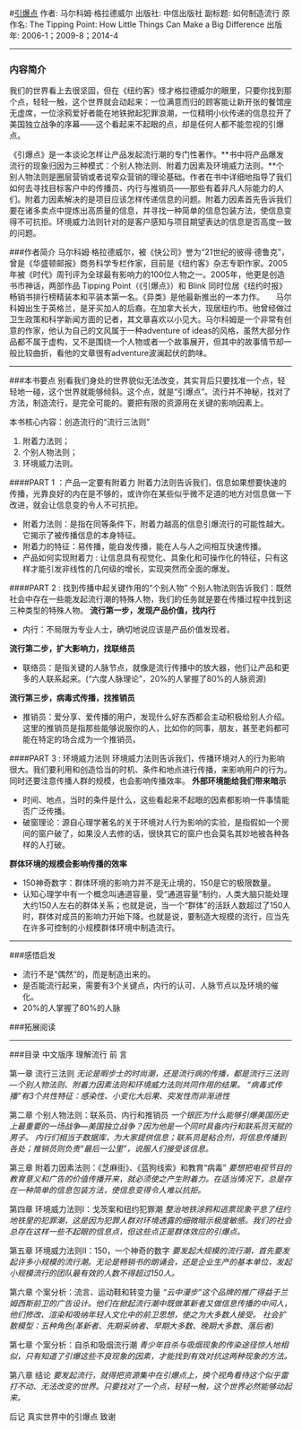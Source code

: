 #[引爆点](https://https://book.douban.com/subject/25876611/)
作者:  马尔科姆·格拉德威尔
出版社: 中信出版社
副标题: 如何制造流行
原作名: The Tipping Point: How Little Things Can Make a Big Difference
出版年: 2006-1；2009-8；2014-4
***
### 内容简介 
我们的世界看上去很坚固，但在《纽约客》怪才格拉德威尔的眼里，只要你找到那个点，轻轻一触，这个世界就会动起来：一位满意而归的顾客能让新开张的餐馆座无虚席，一位涂鸦爱好者能在地铁掀起犯罪浪潮，一位精明小伙传递的信息拉开了美国独立战争的序幕——这个看起来不起眼的点，却是任何人都不能忽视的引爆点。

《引爆点》是一本谈论怎样让产品发起流行潮的专门性著作。**书中将产品爆发流行的现象归因为三种模式：个别人物法则、附着力因素及环境威力法则。**个别人物法则是圈层营销或者说窄众营销的理论基础。作者在书中详细地指导了我们如何去寻找目标客户中的传播员、内行与推销员——那些有着非凡人际能力的人们。附着力因素解决的是项目应该怎样传递信息的问题。附着力因素首先告诉我们要在诸多卖点中提炼出高质量的信息，并寻找一种简单的信息包装方法，使信息变得不可抗拒。环境威力法则针对的是客户感知与项目期望表达的信息是否高度一致的问题。

###作者简介 
马尔科姆·格拉德威尔，被《快公司》誉为“21世纪的彼得·德鲁克”，曾是《华盛顿邮报》商务科学专栏作家，目前是《纽约客》杂志专职作家。2005年被《时代》周刊评为全球最有影响力的100位人物之一。2005年，他更是创造书市神话，两部作品 Tipping Point（《引爆点》）和 Blink 同时位居《纽约时报》畅销书排行榜精装本和平装本第一名。《异类》是他最新推出的一本力作。　　马尔科姆出生于英格兰，是牙买加人的后裔。在加拿大长大，现居纽约市。他曾经做过卫生政策和科学新闻方面的记者，其文章喜欢以小见大。马尔科姆是一个非常有创意的作家，他认为自己的文风属于一种adventure of ideas的风格，虽然大部分作品都不属于虚构，又不是围绕一个人物或者一个故事展开，但其中的故事情节却一般比较曲折，看他的文章很有adventure波澜起伏的韵味。

***
###本书要点
别看我们身处的世界貌似无法改变，其实背后只要找准一个点，轻轻地一碰，这个世界就能够倾斜。这个点，就是“引爆点”。流行并不神秘，找对了方法，制造流行，是完全可能的。要把有限的资源用在关键的影响因素上。
 
本书核心内容：创造流行的“流行三法则”
1. 附着力法则；
2. 个别人物法则；
3. 环境威力法则。
 
####PART 1 ：产品一定要有附着力
附着力法则告诉我们，信息如果想要快速的传播，光靠良好的内在是不够的，或许你在某些似乎微不足道的地方对信息做一下改进，就会让信息变的令人不可抗拒。
- 附着力法则：是指在同等条件下，附着力越高的信息引爆流行的可能性越大。它揭示了被传播信息的本身特征。
- 附着力的特征：易传播，能自发传播，能在人与人之间相互快速传播。
- 产品如何实现附着力 : 让信息具有视觉化、具象化和可操作化的特征，只有这样才能引发非线性的几何级的增长，实现突然而全面的爆发。
 
####PART 2 : 找到传播中起关键作用的“个别人物”
个别人物法则告诉我们：既然社会中存在一些能发起流行潮的特殊人物，我们的任务就是要在传播过程中找到这三种类型的特殊人物。
**流行第一步，发现产品价值，找内行**
- 内行：不局限为专业人士，确切地说应该是产品价值发现者。

**流行第二步，扩大影响力，找联络员**
- 联络员：是指关键的人脉节点，就像是流行传播中的放大器，他们让产品和更多的人联系起来。(“六度人脉理论”，20%的人掌握了80%的人脉资源)

**流行第三步，病毒式传播，找推销员**
- 推销员：爱分享、爱传播的用户，发现什么好东西都会主动积极给别人介绍。这里的推销员是指那些能够说服你的人，比如你的同事，朋友，甚至老妈都可能在特定的场合成为一个推销员。
 
####PART 3 : 环境威力法则
环境威力法则告诉我们，传播环境对人的行为影响很大。我们要利用和创造恰当的时机、条件和地点进行传播，来影响用户的行为。同时还要注意传播人群的规模，也会影响传播效率。
**外部环境能给我们带来暗示**
- 时间、地点，当时的条件是什么，这些看起来不起眼的因素都影响一件事情能否广泛传播。
- 破窗理论：源自心理学著名的关于环境对人行为影响的实验，是指假如一个房间的窗户破了，如果没人去修的话，很快其它的窗户也会莫名其妙地被各种各样的人打破。

**群体环境的规模会影响传播的效率**
- 150神奇数字：群体环境的影响力并不是无止境的，150是它的极限数量。
- 认知心理学中有一个概念叫通道容量，受“通道容量”制约，人类大脑只能处理大约150人左右的群体关系；也就是说，当一个“群体”的活跃人数超过了150人时，群体对成员的影响力开始下降。也就是说，要制造大规模的流行，应当先在许多可控制的小规模群体环境中制造流行。

***
###感悟启发
- 流行不是“偶然”的，而是制造出来的。
- 是否能流行起来，需要有3个关键点，内行的认可、人脉节点以及环境的催化。
- 20%的人掌握了80%的人脉


###拓展阅读


***
###目录
中文版序 理解流行
前 言

第一章 流行三法则
*无论是暇步士的时尚潮，还是流行病的传播，都是流行三法则—个别人物法则、附着力因素法则和环境威力法则共同作用的结果。*
*“病毒式传播”有3个共性特征：感染性、小变化大后果、突发性而非渐进性*

第二章 个别人物法则：联系员、内行和推销员
*一个银匠为什么能够引爆美国历史上最重要的一场战争—美国独立战争？因为他是一个同时具备内行和联系员天赋的男子。*
*内行们相当于数据库，为大家提供信息；联系员是粘合剂，将信息传播到各处；推销员则负责“最后一公里”，说服人们接受该信息。*

第三章 附着力因素法则：《芝麻街》、《蓝狗线索》和教育“病毒”
*要想把电视节目的教育意义和广告的价值传播开来，就必须使之产生附着力。在适当情况下，总是存在一种简单的信息包装方法，使信息变得令人难以抗拒。*

第四章 环境威力法则I：戈茨案和纽约犯罪潮
*整治地铁涂鸦和逃票现象平息了纽约地铁里的犯罪潮，这是因为犯罪人群对环境透露的细微暗示极度敏感。我们的社会总存在这样一些不起眼的信息点，但这些点正是群体效应的引爆点。*

第五章 环境威力法则II：150，一个神奇的数字
*要发起大规模的流行潮，首先要发起许多小规模的流行潮。无论是畅销书的朗诵会，还是企业生产的基本单位，发起小规模流行的团队最有效的人数不得超过150人。*

第六章 个案分析：流言、运动鞋和转变力量
*“云中漫步”这个品牌的推广得益于兰姆西斯前卫的广告设计。他们在掀起流行潮中既做革新者又做信息传播的中间人，他们修改、渲染和吸纳年轻人文化中的前卫思想，使之为大多数人接受。*
*社会扩散模型：五种角色(革新者、先期采纳者、早期大多数、晚期大多数、落后者)*

第七章 个案分析：自杀和吸烟流行潮
*青少年自杀与吸烟现象的传染途径惊人地相似，只有知道了引爆这些不良现象的因素，才能找到有效对抗这两种现象的方法。*

第八章 结论
*要发起流行，就得把资源集中在引爆点上，换个视角看待这个似乎雷打不动、无法改变的世界。只要找对了一个点，轻轻一触，这个世界必然能够动起来。*

后记 真实世界中的引爆点
致谢